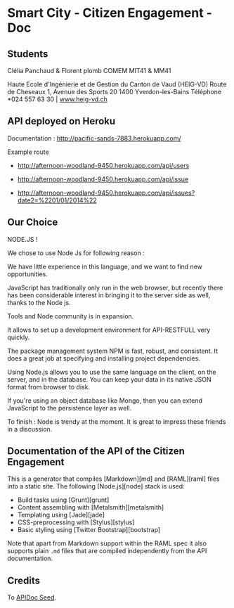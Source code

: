# Smart City - Citizen Engagement - Doc 

## Students

Clélia Panchaud & Florent plomb 
COMEM MIT41 & MM41
 
Haute Ecole d'Ingénierie et de Gestion du Canton de Vaud (HEIG-VD)
Route de Cheseaux 1,
Avenue des Sports 20
1400 Yverdon-les-Bains
Téléphone *024 557 63 30 | www.heig-vd.ch 


## API deployed on Heroku

Documentation : http://pacific-sands-7883.herokuapp.com/

Example route 

- http://afternoon-woodland-9450.herokuapp.com/api/users

- http://afternoon-woodland-9450.herokuapp.com/api/issue

- http://afternoon-woodland-9450.herokuapp.com/api/issues?date2=%2201/01/2014%22

## Our Choice

NODE.JS !

We chose to use Node Js for following reason :

We have little experience in this language, and we want to find new opportunities.

JavaScript has traditionally only run in the web browser, but recently there has been considerable interest in bringing it to the server side as well, thanks to the Node js.

Tools and Node community is in expansion.

It allows to set up a development environment for API-RESTFULL very quickly.

The package management system NPM is fast, robust, and consistent. It does a great job at specifying and installing project dependencies.

Using Node.js allows you to use the same language on the client, on the server, and in the database. You can keep your data in its native JSON format from browser to disk.

If you're using an object database like Mongo, then you can extend JavaScript to the persistence layer as well.

To finish :  Node is trendy at the moment. It is great to impress these friends in a discussion.

## Documentation of the API of the Citizen Engagement

This is a generator that compiles [Markdown][md] and [RAML][raml] files into a
static site. The following [Node.js][node] stack is used:

 - Build tasks using [Grunt][grunt]
 - Content assembling with [Metalsmith][metalsmith]
 - Templating using [Jade][jade]
 - CSS-preprocessing with [Stylus][stylus]
 - Basic styling using [Twitter Bootstrap][bootstrap]

Note that apart from Markdown support within the RAML spec it also supports
plain `.md` files that are compiled independently from the API documentation.

## Credits

To [APIDoc Seed](https://github.com/lotaris/apidoc-seed).




